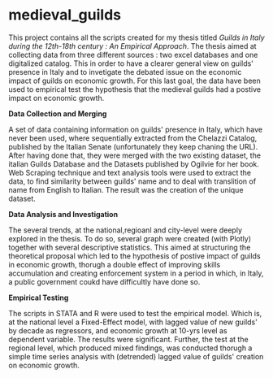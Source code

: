# medieval_guilds

This project contains all the scripts created for my thesis titled _Guilds in Italy during the 12th-18th century : An Empirical Approach_.
The thesis aimed at collecting data from three different sources : two excel databases and one digitalized catalog. This in order to have a clearer general view on guilds' presence in Italy and to invetigate the debated issue on the economic impact of guilds on economic growth. For this last goal, the data have been used to empirical test the hypothesis that the medieval guilds had a postive impact on economic growth. 

**Data Collection and Merging** 

A set of data containing information on guilds' presence in Italy, which have never been used, where sequentially extracted from the Chelazzi Catalog, published by the Italian Senate (unfortunately they keep chaning the URL). After having done that, they were merged with the two existing dataset,  the italian Guilds Database and the Datasets published by Ogilvie for her book. Web Scraping technique and text analysis tools were used to extract the data, to find similarity between guilds' name and to deal with translition of name from English to Italian. The result was the creation of the unique dataset.

**Data Analysis and Investigation** 

The several trends, at the national,regioanl and city-level were deeply explored in the thesis. To do so, several graph were created (with Plotly) together with several descriptive statistics. This aimed at structuring the theoretical proposal which led to the hypothesis of postive impact of guilds in economic growth, thorugh a double effect of improving skills accumulation and creating enforcement system in a period in which, in Italy, a public government coukd have difficultly have done so. 

**Empirical Testing** 

The scripts in STATA and R were used to test the empirical model. Which is, at the national level a Fixed-Effect model, with lagged value of new guilds' by decade as regressors, and economic growth at 10-yrs level as dependent variable. The results were significant. Further, the test at the regional level, which produced mixed findings, was conducted thorugh a simple time series analysis with (detrended) lagged value of guilds' creation on economic growth. 


